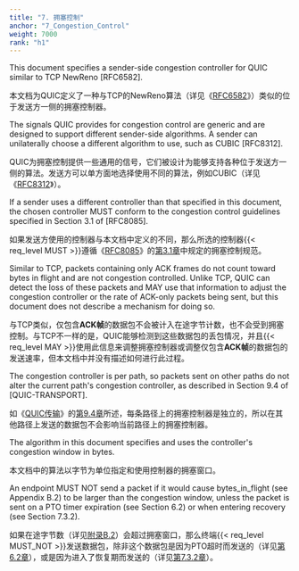 ```yaml
---
title: "7. 拥塞控制"
anchor: "7_Congestion_Control"
weight: 7000
rank: "h1"
---
```


This document specifies a sender-side congestion controller for QUIC similar to TCP NewReno [RFC6582].

本文档为QUIC定义了一种与TCP的NewReno算法（详见《[RFC6582]()》）类似的位于发送方一侧的拥塞控制器。

The signals QUIC provides for congestion control are generic and are designed to support different sender-side algorithms. A sender can unilaterally choose a different algorithm to use, such as CUBIC [RFC8312].

QUIC为拥塞控制提供一些通用的信号，它们被设计为能够支持各种位于发送方一侧的算法。发送方可以单方面地选择使用不同的算法，例如CUBIC（详见《[RFC8312]()》）。

If a sender uses a different controller than that specified in this document, the chosen controller MUST conform to the congestion control guidelines specified in Section 3.1 of [RFC8085].

如果发送方使用的控制器与本文档中定义的不同，那么所选的控制器{{< req_level MUST >}}遵循《[RFC8085]()》的[第3.1章]()中规定的拥塞控制规范。

Similar to TCP, packets containing only ACK frames do not count toward bytes in flight and are not congestion controlled. Unlike TCP, QUIC can detect the loss of these packets and MAY use that information to adjust the congestion controller or the rate of ACK-only packets being sent, but this document does not describe a mechanism for doing so.

与TCP类似，仅包含**ACK帧**的数据包不会被计入在途字节计数，也不会受到拥塞控制。与TCP不一样的是，QUIC能够检测到这些数据包的丢包情况，并且{{< req_level MAY >}}使用此信息来调整拥塞控制器或调整仅包含**ACK帧**的数据包的发送速率，但本文档中并没有描述如何进行此过程。

The congestion controller is per path, so packets sent on other paths do not alter the current path's congestion controller, as described in Section 9.4 of [QUIC-TRANSPORT].

如《[QUIC传输]()》的[第9.4章]()所述，每条路径上的拥塞控制器是独立的，所以在其他路径上发送的数据包不会影响当前路径上的拥塞控制器。

The algorithm in this document specifies and uses the controller's congestion window in bytes.

本文档中的算法以字节为单位指定和使用控制器的拥塞窗口。

An endpoint MUST NOT send a packet if it would cause bytes_in_flight (see Appendix B.2) to be larger than the congestion window, unless the packet is sent on a PTO timer expiration (see Section 6.2) or when entering recovery (see Section 7.3.2).

如果在途字节数（详见[附录B.2]()）会超过拥塞窗口，那么终端{{< req_level MUST_NOT >}}发送数据包，除非这个数据包是因为PTO超时而发送的（详见[第6.2章]()），或是因为进入了恢复期而发送的（详见[第7.3.2章]()）。
